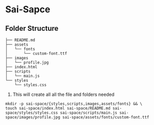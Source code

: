 # Sai-Sapce

## <b>Folder Structure</b>
```plaintext
├── README.md
├── assets
│   └── fonts
│       └── custom-font.ttf
├── images
│   └── profile.jpg
├── index.html
├── scripts
│   └── main.js
└── styles
    └── styles.css
```

1. This will create all all the file and folders needed

```shell
mkdir -p sai-space/{styles,scripts,images,assets/fonts} && \
touch sai-space/index.html sai-space/README.md sai-space/styles/styles.css sai-space/scripts/main.js sai-space/images/profile.jpg sai-space/assets/fonts/custom-font.ttf
```
